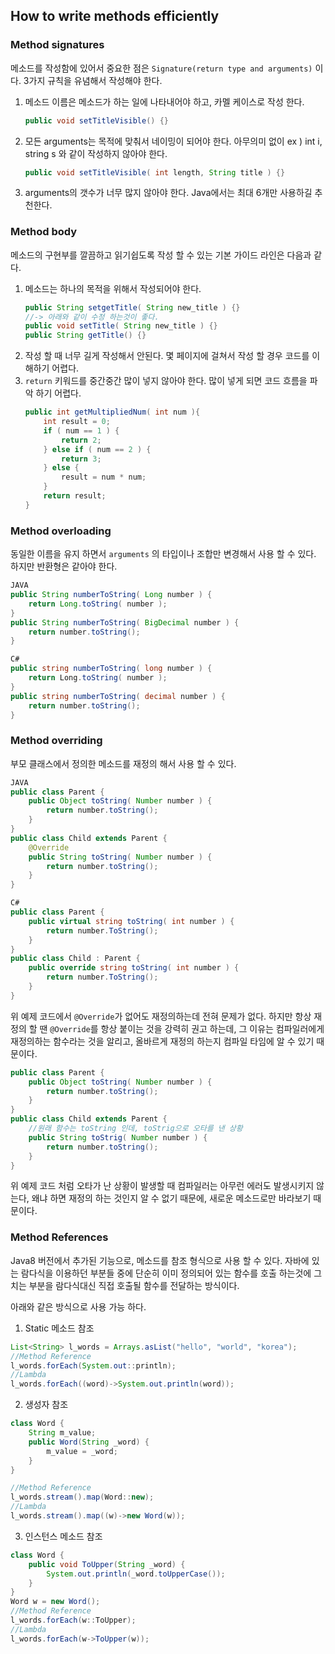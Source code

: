 ## How to write methods efficiently

### Method signatures

메소드를 작성함에 있어서 중요한 점은 `Signature(return type and arguments)` 이다. 3가지 규칙을 유념해서 작성해야 한다.

1. 메소드 이름은 메소드가 하는 일에 나타내어야 하고, 카멜 케이스로 작성 한다.
    ```java
    public void setTitleVisible() {}
    ```
2. 모든 arguments는 목적에 맞춰서 네이밍이 되어야 한다. 아무의미 없이 ex ) int i, string s 와 같이 작성하지 않아야 한다.
    ```java
    public void setTitleVisible( int length, String title ) {}
    ```
3. arguments의 갯수가 너무 많지 않아야 한다. Java에서는 최대 6개만 사용하길 추천한다.

### Method body

메소드의 구현부를 깔끔하고 읽기쉽도록 작성 할 수 있는 기본 가이드 라인은 다음과 같다.

1. 메소드는 하나의 목적을 위해서 작성되어야 한다.
    ```java
    public String setgetTitle( String new_title ) {}
    //-> 아래와 같이 수정 하는것이 좋다.
    public void setTitle( String new_title ) {}
    public String getTitle() {}    
    ```
2. 작성 할 때 너무 길게 작성해서 안된다. 몇 페이지에 걸쳐서 작성 할 경우 코드를 이해하기 어렵다.
3. `return` 키워드를 중간중간 많이 넣지 않아야 한다. 많이 넣게 되면 코드 흐름을 파악 하기 어렵다.
    ```java
    public int getMultipliedNum( int num ){
        int result = 0;
        if ( num == 1 ) {
            return 2;
        } else if ( num == 2 ) {
            return 3;
        } else {
            result = num * num;
        }
        return result;
    }
    ```
### Method overloading

동일한 이름을 유지 하면서 `arguments` 의 타입이나 조합만 변경해서 사용 할 수 있다. 하지만 반환형은 같아야 한다.

```java 
JAVA
public String numberToString( Long number ) {
    return Long.toString( number );
}
public String numberToString( BigDecimal number ) {
    return number.toString();
}
```

```cs
C#
public string numberToString( long number ) {
    return Long.toString( number );
}
public string numberToString( decimal number ) {
    return number.toString();
}
```

### Method overriding

부모 클래스에서 정의한 메소드를 재정의 해서 사용 할 수 있다.

```java
JAVA
public class Parent {
    public Object toString( Number number ) {
        return number.toString();
    }
}
public class Child extends Parent {
    @Override
    public String toString( Number number ) {
        return number.toString();
    }
}
```
```cs
C#
public class Parent {
    public virtual string toString( int number ) {
        return number.ToString();
    }
}
public class Child : Parent {
    public override string toString( int number ) {
        return number.ToString();
    }
}
```

위 예제 코드에서 `@Override`가 없어도 재정의하는데 전혀 문제가 없다. 하지만 항상 재정의 할 땐 `@Override`를 항상 붙이는 것을 강력히 권고 하는데, 그 이유는 컴파일러에게 재정의하는 함수라는 것을 알리고, 올바르게 재정의 하는지 컴파일 타임에 알 수 있기 때문이다.

```java
public class Parent {
    public Object toString( Number number ) {
        return number.toString();
    }
}
public class Child extends Parent {
    //원래 함수는 toString 인데, toStrig으로 오타를 낸 상황
    public String toStrig( Number number ) {
        return number.toString();
    }
}
```

위 예제 코드 처럼 오타가 난 상황이 발생할 때 컴파일러는 아무런 에러도 발생시키지 않는다, 왜냐 하면 재정의 하는 것인지 알 수 없기 때문에, 새로운 메소드로만 바라보기 때문이다.

### Method References

Java8 버전에서 추가된 기능으로, 메소드를 참조 형식으로 사용 할 수 있다. 자바에 있는 람다식을 이용하던 부분들 중에 단순히 이미 정의되어 있는 함수를 호출 하는것에 그치는 부분을 람다식대신 직접 호출될 함수를 전달하는 방식이다.

아래와 같은 방식으로 사용 가능 하다.

1. Static 메소드 참조

```java
List<String> l_words = Arrays.asList("hello", "world", "korea");
//Method Reference
l_words.forEach(System.out::println);
//Lambda
l_words.forEach((word)->System.out.println(word));
```

2. 생성자 참조

```java
class Word {
    String m_value;
    public Word(String _word) {
        m_value = _word;
    }
}

//Method Reference
l_words.stream().map(Word::new);
//Lambda
l_words.stream().map((w)->new Word(w));
```

3. 인스턴스 메소드 참조

```java
class Word {
    public void ToUpper(String _word) {
        System.out.println(_word.toUpperCase());
    }
}
Word w = new Word();
//Method Reference
l_words.forEach(w::ToUpper);
//Lambda
l_words.forEach(w->ToUpper(w));
```


